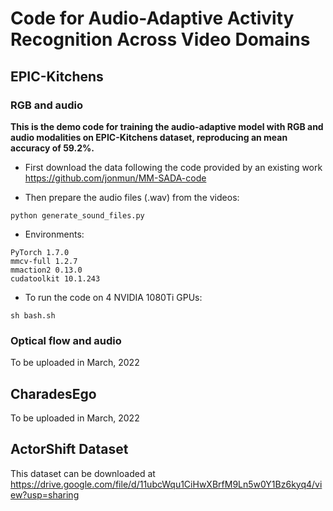 # Code for Audio-Adaptive Activity Recognition Across Video Domains

## EPIC-Kitchens

### RGB and audio
**This is the demo code for training the audio-adaptive model with RGB and audio modalities on EPIC-Kitchens dataset, reproducing an mean accuracy of 59.2%.**

* First download the data following the code provided by an existing work https://github.com/jonmun/MM-SADA-code

* Then prepare the audio files (.wav) from the videos:

```
python generate_sound_files.py
```

* Environments:

```
PyTorch 1.7.0
mmcv-full 1.2.7
mmaction2 0.13.0
cudatoolkit 10.1.243
```

* To run the code on 4 NVIDIA 1080Ti GPUs:
```
sh bash.sh
```

### Optical flow and audio
To be uploaded in March, 2022

## CharadesEgo

To be uploaded in March, 2022

## ActorShift Dataset

This dataset can be downloaded at https://drive.google.com/file/d/11ubcWqu1CiHwXBrfM9Ln5w0Y1Bz6kyq4/view?usp=sharing

